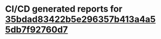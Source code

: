 # CI/CD generated reports for [35bdad83422b5e296357b413a4a55db7f92760d7](https://github.com/hydephp/develop/commit/35bdad83422b5e296357b413a4a55db7f92760d7)
